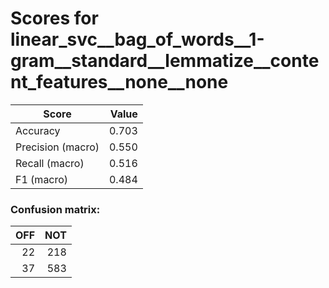 # Scores for linear_svc__bag_of_words__1-gram__standard__lemmatize__content_features__none__none
|      Score      |Value|
|-----------------|----:|
|Accuracy         |0.703|
|Precision (macro)|0.550|
|Recall (macro)   |0.516|
|F1 (macro)       |0.484|

### Confusion matrix:
|OFF|NOT|
|--:|--:|
| 22|218|
| 37|583|
